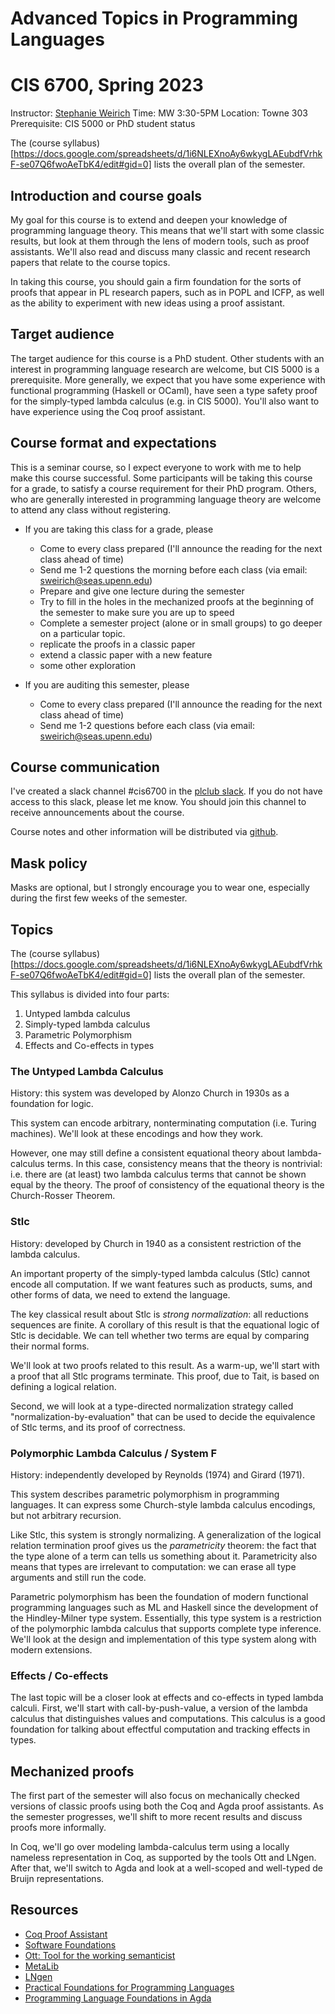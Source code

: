 # Advanced Topics in Programming Languages
# CIS 6700, Spring 2023


Instructor:     [Stephanie Weirich](http://www.cis.upenn.edu/~sweirich)
Time:           MW 3:30-5PM
Location:       Towne 303
Prerequisite:   CIS 5000 or PhD student status

The (course syllabus)[https://docs.google.com/spreadsheets/d/1i6NLEXnoAy6wkygLAEubdfVrhkF-se07Q6fwoAeTbK4/edit#gid=0] lists
the overall plan of the semester.

## Introduction and course goals

My goal for this course is to extend and deepen your knowledge of programming
language theory. This means that we'll start with some classic results, but
look at them through the lens of modern tools, such as proof assistants. We'll
also read and discuss many classic and recent research papers that relate to
the course topics.

In taking this course, you should gain a firm foundation for the sorts of
proofs that appear in PL research papers, such as in POPL and ICFP, as well as
the ability to experiment with new ideas using a proof assistant.

## Target audience 

The target audience for this course is a PhD student. Other students with an
interest in programming language research are welcome, but CIS 5000 is a
prerequisite.  More generally, we expect that you have some experience with
functional programming (Haskell or OCaml), have seen a type safety proof for
the simply-typed lambda calculus (e.g. in CIS 5000). You'll also want to have
experience using the Coq proof assistant.

## Course format and expectations

This is a seminar course, so I expect everyone to work with me to help make this 
course successful. Some participants will be taking this course for a grade, to 
satisfy a course requirement for their PhD program. Others, who are generally 
interested in programming language theory are welcome to attend any class without 
registering.

+ If you are taking this class for a grade, please
  - Come to every class prepared (I'll announce the reading for the next class
  ahead of time)
  - Send me 1-2 questions the morning before each class (via email: sweirich@seas.upenn.edu)
  - Prepare and give one lecture during the semester 
  - Try to fill in the holes in the mechanized proofs at the beginning of the 
    semester to make sure you are up to speed
  - Complete a semester project (alone or in small  groups) to go deeper on a particular topic.
   * replicate the proofs in a classic paper 
   * extend a classic paper with a new feature
   * some other exploration

+ If you are auditing this semester, please
   - Come to every class prepared (I'll announce the reading for the next class
     ahead of time)
   - Send me 1-2 questions before each class (via email: sweirich@seas.upenn.edu)
  
## Course communication

I've created a slack channel #cis6700 in the [plclub
slack](plclub.slack.com). If you do not have access to this slack, please let
me know. You should join this channel to receive announcements about the
course.

Course notes and other information will be distributed via [github](https://github.com/plclub/cis6700-23sp).
  
## Mask policy

Masks are optional, but I strongly encourage you to wear one, especially during the first few 
weeks of the semester.
  
## Topics

The (course syllabus)[https://docs.google.com/spreadsheets/d/1i6NLEXnoAy6wkygLAEubdfVrhkF-se07Q6fwoAeTbK4/edit#gid=0] lists
the overall plan of the semester.

This syllabus is divided into four parts:

1. Untyped lambda calculus 
2. Simply-typed lambda calculus 
3. Parametric Polymorphism 
4. Effects and Co-effects in types

### The Untyped Lambda Calculus

History: this system was developed by Alonzo Church in 1930s as a foundation
for logic.

This system can encode arbitrary, nonterminating computation (i.e. Turing
machines). We'll look at these encodings and how they work.

However, one may still define a consistent equational theory about
lambda-calculus terms. In this case, consistency means that the theory is
nontrivial: i.e. there are (at least) two lambda calculus terms that cannot be
shown equal by the theory. The proof of consistency of the equational theory
is the Church-Rosser Theorem.

### Stlc

History: developed by Church in 1940 as a consistent restriction of the lambda
calculus.

An important property of the simply-typed lambda calculus (Stlc) cannot encode
all computation. If we want features such as products, sums, and other forms
of data, we need to extend the language.

The key classical result about Stlc is *strong normalization*: all
reductions sequences are finite. A corollary of this result is that the
equational logic of Stlc is decidable. We can tell whether two terms are equal
by comparing their normal forms.

We'll look at two proofs related to this result. As a warm-up, we'll start with a 
proof that all Stlc programs terminate. This proof, due to Tait, is based on defining 
a logical relation.

Second, we will look at a type-directed normalization strategy called
"normalization-by-evaluation" that can be used to decide the equivalence of
Stlc terms, and its proof of correctness.

### Polymorphic Lambda Calculus / System F

History: independently developed by Reynolds (1974) and Girard (1971).

This system describes parametric polymorphism in programming languages. It can
express some Church-style lambda calculus encodings, but not arbitrary
recursion.

Like Stlc, this system is strongly normalizing. A generalization of the
logical relation termination proof gives us the *parametricity* theorem: the
fact that the type alone of a term can tells us something about
it. Parametricity also means that types are irrelevant to computation: we can
erase all type arguments and still run the code.

Parametric polymorphism has been the foundation of modern functional
programming languages such as ML and Haskell since the development of the
Hindley-Milner type system. Essentially, this type system is a restriction of
the polymorphic lambda calculus that supports complete type inference. We'll
look at the design and implementation of this type system along with modern
extensions.

### Effects / Co-effects 

The last topic will be a closer look at effects and co-effects in typed lambda
calculi.  First, we'll start with call-by-push-value, a version of the lambda
calculus that distinguishes values and computations. This calculus is a good
foundation for talking about effectful computation and tracking effects in
types.

## Mechanized proofs

The first part of the semester will also focus on mechanically checked
versions of classic proofs using both the Coq and Agda proof assistants.  As
the semester progresses, we'll shift to more recent results and discuss proofs
more informally.

In Coq, we'll go over modeling lambda-calculus term using a locally nameless
representation in Coq, as supported by the tools Ott and LNgen. After that,
we'll switch to Agda and look at a well-scoped and well-typed de Bruijn
representations.

## Resources

- [Coq Proof Assistant](https://coq.inria.fr/)				
- [Software Foundations](https://www.cis.upenn.edu/~bcpierce/sf/)
- [Ott: Tool for the working semanticist](http://www.cl.cam.ac.uk/~pes20/ott/)
- [MetaLib](https://github.com/plclub/metalib)		
- [LNgen](https://github.com/plclub/lngen)		
- [Practical Foundations for Programming Languages](http://www.cs.cmu.edu/~rwh/pfpl.html)
- [Programming Language Foundations in Agda](https://plfa.github.io/)
